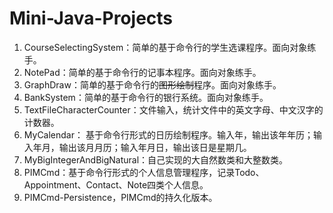 # Mini-Java-Projects

1. CourseSelectingSystem：简单的基于命令行的学生选课程序。面向对象练手。
2. NotePad：简单的基于命令行的记事本程序。面向对象练手。
3. GraphDraw：简单的基于命令行的~~图形绘制~~程序。面向对象练手。
4. BankSystem：简单的基于命令行的银行系统。面向对象练手。
5. TextFileCharacterCounter：文件输入，统计文件中的英文字母、中文汉字的计数器。
6. MyCalendar： 基于命令行形式的日历绘制程序。输入年，输出该年年历；输入年月，输出该月月历；输入年月日，输出该日是星期几。
7. MyBigIntegerAndBigNatural：自己实现的大自然数类和大整数类。
8. PIMCmd：基于命令行形式的个人信息管理程序，记录Todo、Appointment、Contact、Note四类个人信息。
9. PIMCmd-Persistence，PIMCmd的持久化版本。